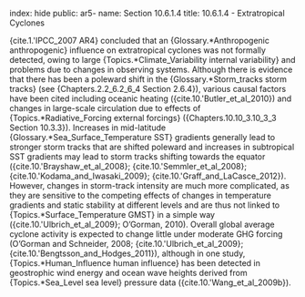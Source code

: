 index: hide
public: ar5-
name: Section 10.6.1.4
title: 10.6.1.4 - Extratropical Cyclones

{cite.1.'IPCC_2007 AR4} concluded that an {Glossary.*Anthropogenic anthropogenic} influence on extratropical cyclones was not formally detected, owing to large {Topics.*Climate_Variability internal variability} and problems due to changes in observing systems. Although there is evidence that there has been a poleward shift in the {Glossary.*Storm_tracks storm tracks} (see {Chapters.2.2_6.2_6_4 Section 2.6.4}), various causal factors have been cited including oceanic heating ({cite.10.'Butler_et_al_2010}) and changes in large-scale circulation due to effects of {Topics.*Radiative_Forcing external forcings} ({Chapters.10.10_3.10_3_3 Section 10.3.3}). Increases in mid-latitude {Glossary.*Sea_Surface_Temperature SST} gradients generally lead to stronger storm tracks that are shifted poleward and increases in subtropical SST gradients may lead to storm tracks shifting towards the equator ({cite.10.'Brayshaw_et_al_2008}; {cite.10.'Semmler_et_al_2008}; {cite.10.'Kodama_and_Iwasaki_2009}; {cite.10.'Graff_and_LaCasce_2012}). However, changes in storm-track intensity are much more complicated, as they are sensitive to the competing effects of changes in temperature gradients and static stability at different levels and are thus not linked to {Topics.*Surface_Temperature GMST} in a simple way ({cite.10.'Ulbrich_et_al_2009}; O’Gorman, 2010). Overall global average cyclone activity is expected to change little under moderate GHG forcing (O’Gorman and Schneider, 2008; {cite.10.'Ulbrich_et_al_2009}; {cite.10.'Bengtsson_and_Hodges_2011}), although in one study, {Topics.*Human_Influence human influence} has been detected in geostrophic wind energy and ocean wave heights derived from {Topics.*Sea_Level sea level} pressure data ({cite.10.'Wang_et_al_2009b}).
